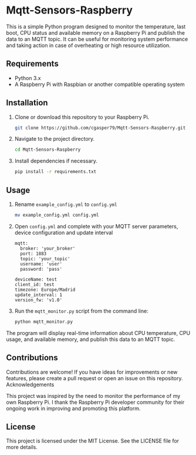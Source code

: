 # Mqtt-Sensors-Raspberry
This is a simple Python program designed to monitor the temperature, last boot, CPU status and available memory on a Raspberry Pi and publish the data to an MQTT topic. It can be useful for monitoring system performance and taking action in case of overheating or high resource utilization.

## Requirements

- Python 3.x
- A Raspberry Pi with Raspbian or another compatible operating system

## Installation

1. Clone or download this repository to your Raspberry Pi.

    ```bash
    git clone https://github.com/cgasper79/Mqtt-Sensors-Raspberry.git
    ```

2. Navigate to the project directory.

    ```bash
    cd Mqtt-Sensors-Raspberry
    ```

3. Install dependencies if necessary.

    ```bash
    pip install -r requirements.txt
    ```

## Usage

1. Rename `example_config.yml` to `config.yml`
    ```bash
    mv example_config.yml config.yml
    ``` 
2. Open `config.yml` and complete with your MQTT server parameters, device configuration and update interval

    ```
    mqtt:
      broker: 'your_broker'
      port: 1883
      topic: 'your_topic'
      username: 'user'
      password: 'pass'

    deviceName: test 
    client_id: test
    timezone: Europe/Madrid
    update_interval: 1
    version_fw: 'v1.0'
    ```

3. Run the `mqtt_monitor.py` script from the command line:

    ```bash
    python mqtt_monitor.py
    ```


The program will display real-time information about CPU temperature, CPU usage, and available memory, and publish this data to an MQTT topic.

## Contributions

Contributions are welcome! If you have ideas for improvements or new features, please create a pull request or open an issue on this repository.
Acknowledgements

This project was inspired by the need to monitor the performance of my own Raspberry Pi. I thank the Raspberry Pi developer community for their ongoing work in improving and promoting this platform.

## License

This project is licensed under the MIT License. See the LICENSE file for more details.